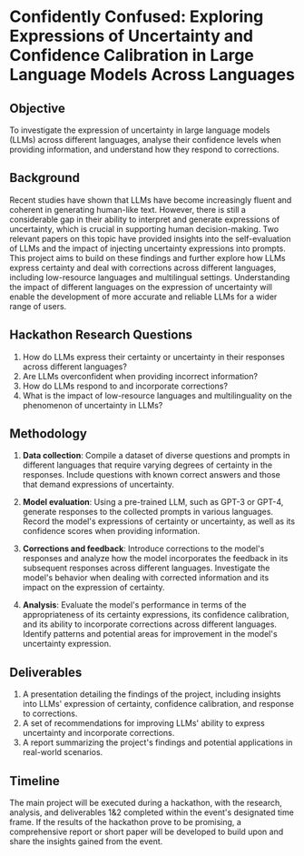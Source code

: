 # Confidently Confused: Exploring Expressions of Uncertainty and Confidence Calibration in Large Language Models Across Languages

## Objective
To investigate the expression of uncertainty in large language models (LLMs) across different languages, analyse their confidence levels when providing information, and understand how they respond to corrections.

## Background
Recent studies have shown that LLMs have become increasingly fluent and coherent in generating human-like text. However, there is still a considerable gap in their ability to interpret and generate expressions of uncertainty, which is crucial in supporting human decision-making. Two relevant papers on this topic have provided insights into the self-evaluation of LLMs and the impact of injecting uncertainty expressions into prompts. This project aims to build on these findings and further explore how LLMs express certainty and deal with corrections across different languages, including low-resource languages and multilingual settings. Understanding the impact of different languages on the expression of uncertainty will enable the development of more accurate and reliable LLMs for a wider range of users.

## Hackathon Research Questions
1. How do LLMs express their certainty or uncertainty in their responses across different languages?
2. Are LLMs overconfident when providing incorrect information?
3. How do LLMs respond to and incorporate corrections?
4. What is the impact of low-resource languages and multilinguality on the phenomenon of uncertainty in LLMs?

## Methodology
1. **Data collection**: Compile a dataset of diverse questions and prompts in different languages that require varying degrees of certainty in the responses. Include questions with known correct answers and those that demand expressions of uncertainty.

2. **Model evaluation**: Using a pre-trained LLM, such as GPT-3 or GPT-4, generate responses to the collected prompts in various languages. Record the model's expressions of certainty or uncertainty, as well as its confidence scores when providing information.

3. **Corrections and feedback**: Introduce corrections to the model's responses and analyze how the model incorporates the feedback in its subsequent responses across different languages. Investigate the model's behavior when dealing with corrected information and its impact on the expression of certainty.

4. **Analysis**: Evaluate the model's performance in terms of the appropriateness of its certainty expressions, its confidence calibration, and its ability to incorporate corrections across different languages. Identify patterns and potential areas for improvement in the model's uncertainty expression.

## Deliverables

1.  A presentation detailing the findings of the project, including insights into LLMs' expression of certainty, confidence calibration, and response to corrections.
2.  A set of recommendations for improving LLMs' ability to express uncertainty and incorporate corrections.
3.  A report summarizing the project's findings and potential applications in real-world scenarios.

## Timeline

The main project will be executed during a hackathon, with the research, analysis, and deliverables 1&2 completed within the event's designated time frame. If the results of the hackathon prove to be promising, a comprehensive report or short paper will be developed to build upon and share the insights gained from the event.
